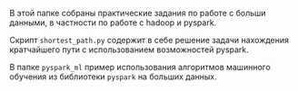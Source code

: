 В этой папке собраны практические задания по работе с больши данными, в частности по работе с hadoop и pyspark.

Скрипт `shortest_path.py` содержит в себе решение задачи нахождения кратчайшего пути с использованием возможностей pyspark.

В папке `pyspark_ml` пример использования алгоритмов машинного обучения из библиотеки `pyspark` на больших данных.
